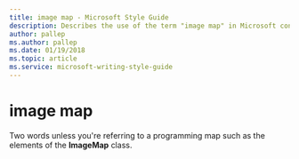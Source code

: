 ```yaml
---
title: image map - Microsoft Style Guide
description: Describes the use of the term "image map" in Microsoft content.
author: pallep
ms.author: pallep
ms.date: 01/19/2018
ms.topic: article
ms.service: microsoft-writing-style-guide
---
```


# image map

Two words unless you're referring to a programming map such as the elements of the **ImageMap** class.
